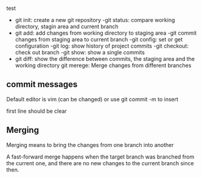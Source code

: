

test

- git init: create a new git repository
-git status: compare working directory, stagin area and current branch
- git add: add changes from working directory to staging area
-git commit changes from staging area to current branch
-git config: set or get configuration
-git log: show history of project commits
-git checkout: check out branch
-git show: show a single commits
- git diff: show the difference between commits, the staging area and the working directory
git merege: Merge changes from different branches
## commit messages

Default editor is vim (can be changed)
or use git commit -m <message> to insert

first line should be clear

## Merging

Merging means to bring the changes from one branch into another

A fast-forward merge happens when the target branch was branched from the current one, and there are no new changes to the current branch since then.
